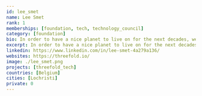 ```yaml
---
id: lee_smet
name: Lee Smet
rank: 1
memberships: [foundation, tech, technology_council]
category: [foundation]
bio: In order to have a nice planet to live on for the next decades, we need to preserve what we have now. This means we need to stop wasting scarce resources, and move towards a more sustainable ecosystem. If existing technology can not, or refuses to become greener, then we will need to create this technology from scratch.
excerpt: In order to have a nice planet to live on for the next decades, we need to preserve what we have now.
linkedin: https://www.linkedin.com/in/lee-smet-4a279a136/
websites: https://threefold.io/
image: ./lee_smet.png
projects: [threefold_tech]
countries: [Belgium]
cities: [Lochristi]
private: 0
---
```

